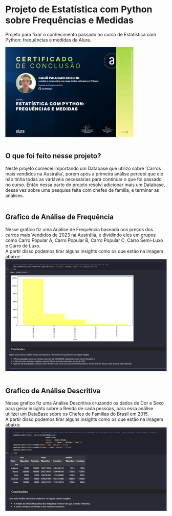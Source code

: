 # Projeto de Estatística com Python sobre Frequências e Medidas
Projeto para fixar o conhecimento passado no curso de Estatística com Python: frequências e medidas da Alura.

<div>
  <img align="center" src="Certificado.png" alt="Imagem" min-width="400px" max-width="600px" width="400px" align="center">
</div>

<br>

<div>
  <h2>O que foi feito nesse projeto?</h2>
  Neste projeto comecei importando um Database que utilizo sobre 'Carros mais vendidos na Austrália', porem após a primeira análise percebi que ele não tinha todas as variáveis necessárias para continuar o que foi passado no curso. 
  Então nessa parte do projeto resolvi adicionar mais um Database, dessa vez sobre uma pesquisa feita com chefes de família, e terminar as análises.

<br>  
<br>
  
  <div>
    <h2>Grafico de Análise de Frequência</h2>
    Nesse grafico fiz uma Análise de Frequência baseada nos preços dos carros mais Vendidos de 2023 na Austrália, e dividindo eles em grupos como Carro Popular A, Carro Popular B, Carro Popular C, Carro Semi-Luxo e Carro de Luxo. <br>
    A partir disso podemos tirar alguns insights como os que estão na imagem abaixo:
    <img src="analiseFrequenciaPrice.png">
  </div>

<br>

  <div>
    <h2>Grafico de Análise Descritiva</h2>
    Nesse grafico fiz uma Análise Descritiva cruzando os dados de Cor e Sexo para gerar insights sobre a Renda de cada pessoas, para essa análise utilizei um DataBase sobre os Chefes de Familias do Brasil em 2015. <br>
    A partir disso podemos tirar alguns insights como os que estão na imagem abaixo:
    <img src="analiseDescritiva.png">
  </div>

</div>
